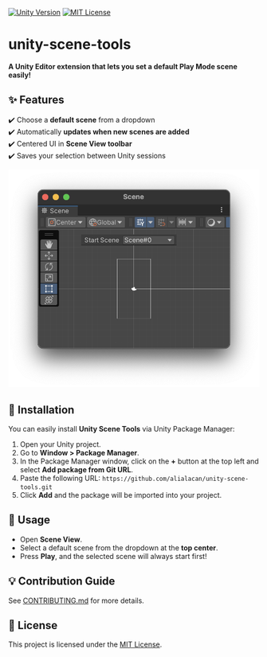 [![Unity Version](https://img.shields.io/badge/Unity-2022%2B-blue.svg)](https://unity.com/)
[![MIT License](https://img.shields.io/badge/License-MIT-green.svg)](LICENSE)

# unity-scene-tools

**A Unity Editor extension that lets you set a default Play Mode scene easily!**

## ✨ Features
✔️ Choose a **default scene** from a dropdown  
✔️ Automatically **updates when new scenes are added**  
✔️ Centered UI in **Scene View toolbar**  
✔️ Saves your selection between Unity sessions  

![Scene Dropdown](Documentation~/scene_dropdown.png)

## 🚀 Installation

You can easily install **Unity Scene Tools** via Unity Package Manager:

1. Open your Unity project.
2. Go to **Window > Package Manager**.
3. In the Package Manager window, click on the **+** button at the top left and select **Add package from Git URL**.
4. Paste the following URL: `https://github.com/alialacan/unity-scene-tools.git`
5. Click **Add** and the package will be imported into your project.

## 📖 Usage
- Open **Scene View**.
- Select a default scene from the dropdown at the **top center**.
- Press **Play**, and the selected scene will always start first!

## 💡 Contribution Guide
See [CONTRIBUTING.md](CONTRIBUTING.md) for more details.

## 📄 License
This project is licensed under the [MIT License](LICENSE).

